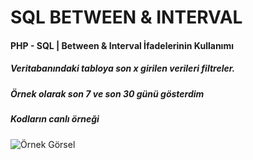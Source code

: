 # SQL BETWEEN & INTERVAL
#### PHP - SQL | Between &amp; Interval İfadelerinin Kullanımı
##### Veritabanındaki tabloya son x girilen verileri filtreler. 
##### Örnek olarak son 7 ve son 30 günü gösterdim


##### Kodların canlı örneği


![Örnek Görsel](https://user-images.githubusercontent.com/106887102/188257197-12ee8786-74bc-4daa-a0ed-4b5aa1668901.png)

